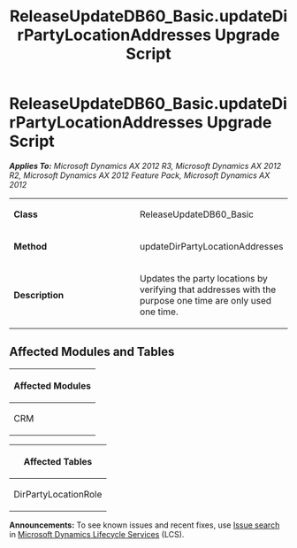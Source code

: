 ﻿---
title: ReleaseUpdateDB60_Basic.updateDirPartyLocationAddresses Upgrade Script
TOCTitle: ReleaseUpdateDB60_Basic.updateDirPartyLocationAddresses Upgrade Script
ms:assetid: 25879a10-a36b-80c5-321c-c46e5ff838d7
ms:mtpsurl: https://msdn.microsoft.com/en-us/library/JJ685016(v=AX.60)
ms:contentKeyID: 49707216
ms.date: 05/18/2015
mtps_version: v=AX.60
---

# ReleaseUpdateDB60\_Basic.updateDirPartyLocationAddresses Upgrade Script 


_**Applies To:** Microsoft Dynamics AX 2012 R3, Microsoft Dynamics AX 2012 R2, Microsoft Dynamics AX 2012 Feature Pack, Microsoft Dynamics AX 2012_

<table>
<colgroup>
<col style="width: 50%" />
<col style="width: 50%" />
</colgroup>
<tbody>
<tr class="odd">
<td><p><strong>Class</strong></p></td>
<td><p>ReleaseUpdateDB60_Basic</p></td>
</tr>
<tr class="even">
<td><p><strong>Method</strong></p></td>
<td><p>updateDirPartyLocationAddresses</p></td>
</tr>
<tr class="odd">
<td><p><strong>Description</strong></p></td>
<td><p>Updates the party locations by verifying that addresses with the purpose one time are only used one time.</p></td>
</tr>
</tbody>
</table>


## Affected Modules and Tables

<table>
<colgroup>
<col style="width: 100%" />
</colgroup>
<thead>
<tr class="header">
<th><p>Affected Modules</p></th>
</tr>
</thead>
<tbody>
<tr class="odd">
<td><p>CRM</p></td>
</tr>
</tbody>
</table>


<table>
<colgroup>
<col style="width: 100%" />
</colgroup>
<thead>
<tr class="header">
<th><p>Affected Tables</p></th>
</tr>
</thead>
<tbody>
<tr class="odd">
<td><p>DirPartyLocationRole</p></td>
</tr>
</tbody>
</table>

  
**Announcements:** To see known issues and recent fixes, use [Issue search](http://go.microsoft.com/fwlink/?linkid=389258) in [Microsoft Dynamics Lifecycle Services](http://go.microsoft.com/fwlink/?linkid=306505) (LCS).

